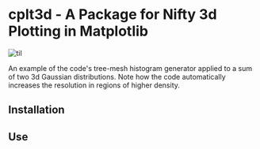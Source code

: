# cplt3d - A Package for Nifty 3d Plotting in Matplotlib

![til](/Examples/Gaussian/Images/7_Gaussian_Histogram.gif)

An example of the code's tree-mesh histogram generator applied to a sum of two 3d Gaussian distributions. Note how the code automatically increases the resolution in regions of higher density.

## Installation



## Use
